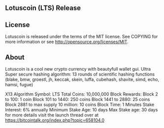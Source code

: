 ## Lotuscoin (LTS) Release

## License

Lotuscoin is released under the terms of the MIT license. See COPYING for more information or see http://opensource.org/licenses/MIT.

## About

Lotuscoin is a cool new crypto currency with beautyfull wallet gui. Ultra Super secure hashing algorithm: 13 rounds of scientific hashing functions (blake, bmw, groestl, jh, keccak, skein, luffa, cubehash, shavite, simd, echo, hamsi, fugue)


X13 Algorithm
Symbol: LTS
Total Coins: 10,000,000
Block Rewards:
Block 2 to 100: 1 coin
Block 101 to 1440: 250 coins
Block 1441 to 2880: 25 coins
Block 2881 to max supply 10 million: 10 coins
Block Time: 1 Minutes
Stake Interest: 6% annually
Minimum Stake Age: 10 days
Max Stake age: 30 days
for more details visit the launch thread over at https://bitcointalk.org/index.php?topic=658104.0